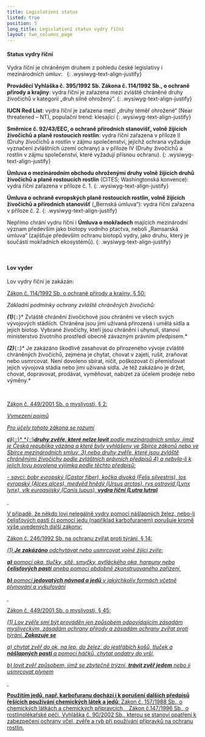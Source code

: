 ```yaml
---
title: Legislativní status
listed: true
position: 5
long_title: Legislativní status vydry říční
layout: two_columns_page
---
```

#### Status vydry říční 



Vydra říční je chráněným druhem z pohledu české legislativy i
mezinárodních úmluv:  
{: .wysiwyg-text-align-justify}

**Prováděcí Vyhláška č. 395/1992 Sb. Zákona č. 114/1992 Sb., o ochraně
přírody a krajiny**\: vydra říční je zařazena mezi zvláště chráněné
druhy živočichů v kategorii „druh silně ohrožený“.
{: .wysiwyg-text-align-justify}

**IUCN Red List**\: vydra říční je zařazena mezi „druhy téměř ohrožené“
(Near threatened – NT), populační trend: klesající
{: .wysiwyg-text-align-justify}

**Směrnice č. 92/43/EEC, o ochraně přírodních stanovišť, volně žijících
živočichů a planě rostoucích rostlin**\: vydra říční zařazena v příloze
II (Druhy živočichů a rostlin v zájmu společenství, jejichž ochrana
vyžaduje vyznačení zvláštních území ochrany) a v příloze IV (Druhy
živočichů a rostlin v zájmu společenství, které vyžadují přísnou
ochranu).
{: .wysiwyg-text-align-justify}

**Úmluva o mezinárodním obchodu ohroženými druhy volně žijících druhů
živočichů a planě rostoucích rostlin** (CITES; Washingtonská konvence):
vydra říční zařazena v příloze č. 1.
{: .wysiwyg-text-align-justify}

**Úmluva o ochraně evropských planě rostoucích rostlin, volně žijících
živočichů a přírodních stanovišť** („Bernská úmluva“): vydra říční
zařazena v příloze č. 2.
{: .wysiwyg-text-align-justify}

Nepřímo chrání vydru říční i **Úmluva o mokřadech** majících mezinárodní
význam především jako biotopy vodního ptactva, neboli „Ramsarská úmluva“
(zajišťuje především ochranu biotopů vydry, jako druhu, který je
součástí mokřadních ekosystémů).
{: .wysiwyg-text-align-justify}



 

#### Lov vyder

Lov vydry říční je zakázán:

<u>Zákon č. 114/1992 Sb. o ochraně přírody a krajiny, </u><u>§ 50:</u>

*Základní podmínky ochrany zvláště chráněných živočichů:*

***(1)***{::}* Zvláště chránění živočichové jsou chráněni ve všech svých
vývojových stádiích. Chráněna jsou jimi užívaná přirozená i umělá sídla
a jejich biotop. Vybrané živočichy, kteří jsou chráněni i uhynulí,
stanoví ministerstvo životního prostředí obecně závazným právním
předpisem.*

***(2)***{::}* Je zakázáno škodlivě zasahovat do přirozeného vývoje
zvláště chráněných živočichů, zejména je chytat, chovat v zajetí, rušit,
zraňovat nebo usmrcovat. Není dovoleno sbírat, ničit, poškozovat či
přemisťovat jejich vývojová stádia nebo jimi užívaná sídla. Je též
zakázáno je držet, chovat, dopravovat, prodávat, vyměňovat, nabízet za
účelem prodeje nebo výměny.*

 

<u>Zákon č. 449/2001 Sb. o myslivosti, </u><u>§ 2: </u>**<u />**

*Vymezení pojmů*

*Pro účely tohoto zákona se rozumí*

***c)***{::}* *{::}***druhy zvěře, které nelze lovit***<i> podle
mezinárodních smluv, jimiž je Česká republika vázána a které byly
vyhlášeny ve Sbírce zákonů nebo ve Sbírce mezinárodních smluv, 3) nebo
druhy zvěře, které jsou zvláště chráněnými živočichy podle zvláštních
právních předpisů 4) a nebyla-li k jejich lovu povolena výjimka podle
těchto předpisů:</i>

<i>- savci: bobr evropský (Castor fiber), kočka divoká (Felis
silvestris), los evropský (Alces alces), medvěd hnědý (Ursus arctos),
rys ostrovid (Lynx lynx), vlk euroasijský (Canis lupus), </i>***vydra
říční (Lutra lutra)***

 

V případě, že někdo loví nelegálně vydry pomocí nášlapných želez,
nebo-li čelisťových pastí či pomocí jedu (například karbofuranem)
porušuje kromě výše uvedených další zákony:

<u>Zákon č. 246/1992 Sb. na ochranu zvířat proti týrání, </u><u>§
14:</u>

<i>(1) </i>***Je zakázáno***<i> odchytávat nebo usmrcovat volně žijící
zvíře:</i>

***a)***<i> pomocí oka, tlučky, sítě, smyčky, pytláckého oka, harpuny
nebo </i>***čelisťových pastí***<i> anebo pomocí obdobně zkonstruovaného
zařízení,</i>

***b)***<i> pomocí </i>***jedovatých návnad a jedů***<i> v jakýchkoliv
formách včetně plynování a vykuřování</i>

 

<u>Zákon č. 449/2001 Sb. o myslivosti, </u><u>§ 45:</u>

<i>(1) Lov zvěře smí být prováděn jen způsobem odpovídajícím zásadám
mysliveckým, zásadám ochrany přírody a zásadám ochrany zvířat proti
týrání. </i>***Zakazuje se***

<i>a) chytat zvěř do ok, na lep, do želez, do jestřábích košů, tluček a
</i>***nášlapných pastí***<i> a pomocí háčků, chytat ondatry do
vrší,</i>

<i>b) lovit zvěř způsobem, jímž se zbytečně trýzní, </i>***trávit zvěř
jedem***<i> nebo ji usmrcovat plynem</i>

 

**Použitím jedů, např. karbofuranu dochází i k porušení dalších předpisů
řešících používání chemických látek a jedů**\: Zákon č. 157/1988 Sb., o
chemických látkách a chemických přípravcích,   Zákon č.147/1996 Sb., o
rostlinolékařské péči, Vyhláška č. 90/2002 Sb., kterou se stanoví
opatření k zabezpečení ochrany včel, zvěře a ryb při používání přípravků
na ochranu rostlin.
